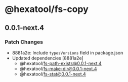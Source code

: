 # @hexatool/fs-copy

## 0.0.1-next.4

### Patch Changes

- 8881a2e: Include `typesVersions` field in package.json
- Updated dependencies [8881a2e]
  - @hexatool/fs-path-exists@0.0.1-next.4
  - @hexatool/fs-make-dir@0.0.1-next.4
  - @hexatool/fs-stat@0.0.1-next.4

